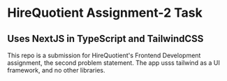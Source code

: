 # HireQuotient Assignment-2 Task

## Uses NextJS in TypeScript and TailwindCSS

This repo is a submission for HireQuotient's Frontend Development assignment, the second problem statement. The app usss tailwind as a UI framework, and no other libraries.
